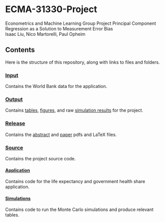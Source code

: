 # ECMA-31330-Project

Econometrics and Machine Learning Group Project
Principal Component Regression as a Solution to Measurement Error Bias  
Isaac Liu, Nico Martorelli, Paul Opheim

## Contents

Here is the structure of this repository, along with links to files and folders.

### [Input](Input)

Contains the World Bank data for the application.

### [Output](Output)

Contains [tables](Output/Tables), [figures](Output/Figures), and raw [simulation results](Output/Sim_Results) for the project.

### [Release](Release)

Contains the [abstract](Release/Abstract.pdf) and [paper](Release/PCR_and_Measurement_Error.pdf) pdfs and LaTeX files.

### [Source](Source)

Contains the project source code.

#### [Application](Source/Application)

Contains code for the life expectancy and government health share application.

#### [Simulations](Source/Simulations)

Contains code to run the Monte Carlo simulations and produce relevant tables.
